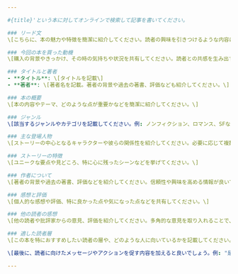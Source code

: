 ```yaml
---

#{title}'という本に対してオンラインで検索して記事を書いてください。

### リード文
\[こちらに、本の魅力や特徴を簡潔に紹介してください。読者の興味を引きつけるような内容にしてください。\]

### 今回の本を買った動機
\[購入の背景やきっかけ、その時の気持ちや状況を共有してください。読者との共感を生み出す内容が良いでしょう。\]

### タイトルと著者
- **タイトル**: \[タイトルを記載\]
- **著者**: \[著者名を記載。著者の背景や過去の著書、評価なども紹介してください。\]

### 本の概要
\[本の内容やテーマ、どのような点が重要かなどを簡潔に紹介してください。\]

### ジャンル
\[該当するジャンルやカテゴリを記載してください。例: ノンフィクション、ロマンス、SFなど\]

### 主な登場人物
\[ストーリーの中心となるキャラクターや彼らの関係性を紹介してください。必要に応じて複数記載しても良いです。\]

### ストーリーの特徴
\[ユニークな要点や見どころ、特に心に残ったシーンなどを挙げてください。\]

### 作者について
\[著者の背景や過去の著書、評価などを紹介してください。信頼性や興味を高める情報が良いでしょう。\]

### 感想と評価
\[個人的な感想や評価、特に良かった点や気になった点などを共有してください。\]

### 他の読者の感想
\[他の読者や批評家からの意見、評価を紹介してください。多角的な意見を取り入れることで、客観的な視点を提供します。\]

### 適した読者層
\[この本を特におすすめしたい読者の層や、どのような人に向いているかを記載してください。\]

\[最後に、読者に向けたメッセージやアクションを促す内容を加えると良いでしょう。例: "是非、手に取って感じてみてください！"\]

---
```


